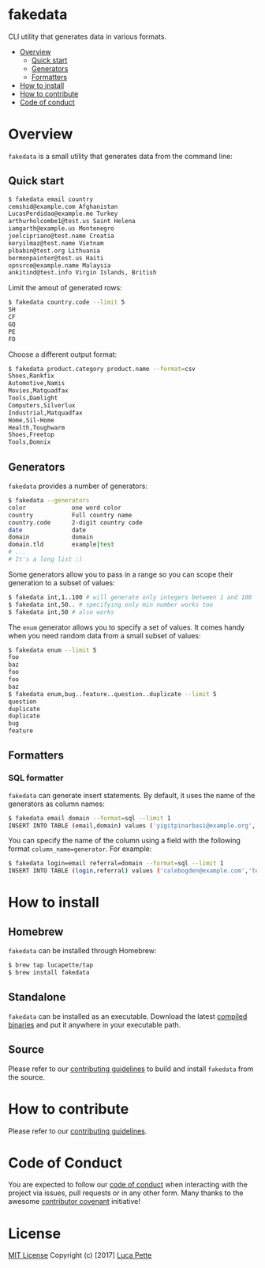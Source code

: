 # fakedata

CLI utility that generates data in various formats.

- [Overview](#overview)
  - [Quick start](#quick-start)
  - [Generators](#generators)
  - [Formatters](#formatters)
- [How to install](#how-to-install)
- [How to contribute](#how-to-contribute)
- [Code of conduct](#code-of-counduct)

# Overview

`fakedata` is a small utility that generates data from the command line:

## Quick start

```sh
$ fakedata email country
cemshid@example.com Afghanistan
LucasPerdidao@example.me Turkey
arthurholcombe1@test.us Saint Helena
iamgarth@example.us Montenegro
joelcipriano@test.name Croatia
keryilmaz@test.name Vietnam
plbabin@test.org Lithuania
bermonpainter@test.us Haiti
opnsrce@example.name Malaysia
ankitind@test.info Virgin Islands, British
```

Limit the amout of generated rows:

```sh
$ fakedata country.code --limit 5
SH
CF
GQ
PE
FO
```

Choose a different output format:

```sh
$ fakedata product.category product.name --format=csv
Shoes,Rankfix
Automotive,Namis
Movies,Matquadfax
Tools,Damlight
Computers,Silverlux
Industrial,Matquadfax
Home,Sil-Home
Health,Toughwarm
Shoes,Freetop
Tools,Domnix
```

## Generators

`fakedata` provides a number of generators:

```sh
$ fakedata --generators
color             one word color
country           Full country name
country.code      2-digit country code
date              date
domain            domain
domain.tld        example|test
# ...
# It's a long list :)
```

Some generators allow you to pass in a range so you can scope their generation
to a subset of values:

```sh
$ fakedata int,1..100 # will generate only integers between 1 and 100
$ fakedata int,50.. # specifying only min number works too
$ fakedata int,50 # also works
```

The `enum` generator allows you to specify a set of values. It comes handy when
you need random data from a small subset of values:

```sh
$ fakedata enum --limit 5
foo
baz
foo
foo
baz
$ fakedata enum,bug..feature..question..duplicate --limit 5
question
duplicate
duplicate
bug
feature
```

## Formatters

### SQL formatter

`fakedata` can generate insert statements. By default, it uses the name of the generators 
as column names:

```sh
$ fakedata email domain --format=sql --limit 1
INSERT INTO TABLE (email,domain) values ('yigitpinarbasi@example.org','example.me');
```

You can specify the name of the column using a field with the following format 
`column_name=generator`. For example:

```sh
$ fakedata login=email referral=domain --format=sql --limit 1
INSERT INTO TABLE (login,referral) values ('calebogden@example.com','test.me');
```

# How to install

## Homebrew

`fakedata` can be installed through Homebrew:

``` sh
$ brew tap lucapette/tap
$ brew install fakedata
```

## Standalone

`fakedata` can be installed as an executable. Download the latest
[compiled binaries](https://github.com/lucapette/fakedata/releases) and put it
anywhere in your executable path.

## Source

Please refer to our [contributing guidelines](/CONTRIBUTING.md) to build and
install `fakedata` from the source.

# How to contribute

Please refer to our [contributing guidelines](/CONTRIBUTING.md).

# Code of Conduct

You are expected to follow our [code of conduct](/CODE_OF_CONDUCT.md) when
interacting with the project via issues, pull requests or in any other form.
Many thanks to the awesome [contributor covenant](http://contributor-covenant.org/) initiative!

# License

[MIT License](/LICENSE) Copyright (c) [2017] [Luca Pette](http://lucapette.me)
